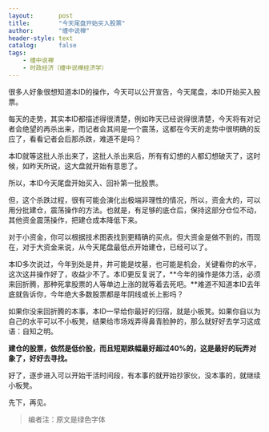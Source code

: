 ```yaml
---
layout:       post
title:        "今天尾盘开始买入股票"
author:       "缠中说禅"
header-style: text
catalog:      false
tags:
    - 缠中说禅
    - 时政经济（缠中说禅经济学）
---
```


很多人好象很想知道本ID的操作，今天可以公开宣告，今天尾盘，本ID开始买入股票。



每天的走势，其实本ID都描述得很清楚，例如昨天已经说得很清楚，今天将有对记者会绝望的再杀出来，而记者会其间是一个震荡，这都在今天的走势中很明确的反应了，看看记者会后那杀跌，难道不是吗？



本ID就等这批人杀出来了，这批人杀出来后，所有有幻想的人都幻想破灭了，这时候，如昨天所说，这大盘就开始有意思了。



所以，本ID今天尾盘开始买入、回补第一批股票。



但，这个杀跌过程，很有可能会演化出极端非理性的情况，所以，资金大的，可以用分批建仓，震荡操作的方法。也就是，有足够的底仓后，保持这部分仓位不动，其他资金震荡操作，把建仓成本降低下来。



对于小资金，你可以根据技术图表找到更精确的买点。但大资金是做不到的，而现在，对于大资金来说，从今天尾盘最低点开始建仓，已经可以了。



本ID多次说过，今年到处是井，井可能是坟墓，也可能是机会，关键看你的水平，这次这井操作好了，收益少不了。本ID更反复说了，**今年的操作是体力活，必须来回折腾，那种死拿股票的人等单边上涨的就等着去死吧。**难道不知道本ID去年底就告诉你，今年绝大多数股票都是年阴线或长上影吗？



如果你没来回折腾的本事，本ID一早给你最好的归宿，就是小板凳。如果你自以为自己的水平可以不小板凳，结果给市场戏弄得鼻青脸肿的，那么就好好去学习这成语：自知之明。



**建仓的股票，依然是低价股，而且短期跌幅最好超过40%的，这是最好的玩弄对象了，好好去寻找。**



好了，逐步进入可以开始干活时间段，有本事的就开始抄家伙，没本事的，就继续小板凳。



先下，再见。



> 编者注：原文是绿色字体
